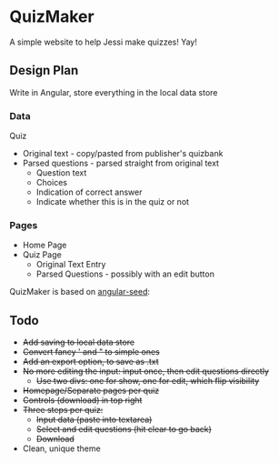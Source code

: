 # QuizMaker
A simple website to help Jessi make quizzes! Yay!

## Design Plan
Write in Angular, store everything in the local data store

### Data
Quiz
* Original text - copy/pasted from publisher's quizbank
* Parsed questions - parsed straight from original text
  * Question text
  * Choices
  * Indication of correct answer
  * Indicate whether this is in the quiz or not

### Pages
* Home Page
* Quiz Page
  * Original Text Entry
  * Parsed Questions - possibly with an edit button

QuizMaker is based on [angular-seed](https://github.com/angular/angular-seed):

## Todo
* ~~Add saving to local data store~~
* ~~Convert fancy ' and " to simple ones~~
* ~~Add an export option, to save as .txt~~
* ~~No more editing the input: input once, then edit questions directly~~
  * ~~Use two divs: one for show, one for edit, which flip visibility~~
* ~~Homepage/Separate pages per quiz~~
* ~~Controls (download) in top right~~
* ~~Three steps per quiz:~~
  * ~~Input data (paste into textarea)~~
  * ~~Select and edit questions (hit clear to go back)~~
  * ~~Download~~
* Clean, unique theme
